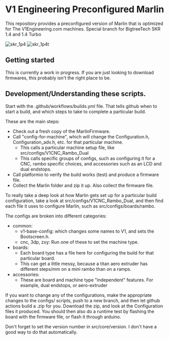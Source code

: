 # V1 Engineering Preconfigured Marlin

This repository provides a preconfigured version of Marlin that is optimized for The
V1Engineering.com machines. Special branch for BigtreeTech SKR 1.4 and 1.4 Turbo

![skr_1p4](https://github.com/EynErgy/MarlinBuilder/workflows/skr_1p4/badge.svg)
![skr_1p4t](https://github.com/EynErgy/MarlinBuilder/workflows/skr_1p4t/badge.svg)

## Getting started

This is currently a work in progress. If you are just looking to download firmwares, this probably
isn't the right place to be.

## Development/Understanding these scripts.

Start with the .github/workflows/builds.yml file. That tells github when to start a build, and which
steps to take to complete a particular build.

These are the main steps:
 - Check out a fresh copy of the MarlinFirmware.
 - Call "config-for-machine", which will change the Configuration.h, Configuration_adv.h, etc. for
     that particular machine.
     - This calls a particular machine setup file, like src/configs/V1CNC_Rambo_Dual
     - This calls specific groups of configs, such as configuring it for a CNC, rambo specific
         choices, and accessories such as an LCD and dual endstops.
 - Call platformio to verify the build works (test) and produce a firmware file.
 - Collect the Marlin folder and zip it up. Also collect the firmware file.

To really take a deep look at how Marlin gets set up for a particular build configuration, take a
look at src/configs/V1CNC_Rambo_Dual, and then find each file it uses to configure Marlin, such as
src/configs/boards/rambo.

The configs are broken into different categories:
 - common:
     - v1-base-config: which changes some names to V1, and sets the Bootscreen.h.
     - cnc, 3dp, zxy: Run one of these to set the machine type.
 - boards:
     - Each board type has a file here for configuring the build for that particular board.
     - This can get a little messy, because a titan aero extruder has different steps/mm on a mini
         rambo than on a ramps.
 - accessories:
     - These are board and machine type "independent" features. For example, dual endstops, or
         aero-extruder

If you want to change any of the configurations, make the appropriate changes to the configs/
scripts, push to a new branch, and then let github actions build a .zip for you. Download the zip,
and look at the Configuration files it produced. You should then also do a runtime test by flashing
the board with the firmware file, or flash it through arduino.

Don't forget to set the version number in src/core/version. I don't have a good way to do that
automatically.
